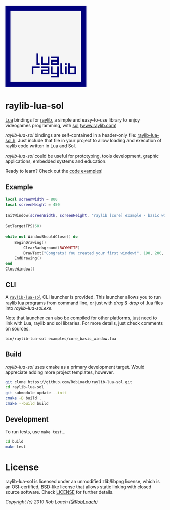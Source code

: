 ![raylib-lua-sol Logo](logo/raylib-lua-sol_256x256.png)

# raylib-lua-sol

[Lua](http://www.lua.org/) bindings for [raylib](https://www.raylib.com/), a simple and easy-to-use library to enjoy videogames programming, with [sol](https://github.com/ThePhD/sol2) (www.raylib.com)

*raylib-lua-sol* bindings are self-contained in a header-only file: [raylib-lua-sol.h](include/raylib-lua-sol.h). Just include that file
in your project to allow loading and execution of raylib code written in Lua and Sol.

*raylib-lua-sol* could be useful for prototyping, tools development, graphic applications, embedded systems and education.

Ready to learn? Check out the [code examples](examples)!

## Example

``` lua
local screenWidth = 800
local screenHeight = 450

InitWindow(screenWidth, screenHeight, "raylib [core] example - basic window")

SetTargetFPS(60)

while not WindowShouldClose() do
    BeginDrawing()
        ClearBackground(RAYWHITE)
        DrawText("Congrats! You created your first window!", 190, 200, 20, LIGHTGRAY)
    EndDrawing()
end
CloseWindow()
```

## CLI

A [`raylib-lua-sol`](bin/raylib-lua-sol.cpp) CLI launcher is provided. This launcher allows you to run raylib lua programs from command line, or just with *drag & drop* of .lua files into *raylib-lua-sol.exe*.

Note that launcher can also be compiled for other platforms, just need to link with Lua, raylib and sol libraries. For more details, just check comments on sources.

``` bash
bin/raylib-lua-sol examples/core_basic_window.lua
```

## Build

*raylib-lua-sol* uses cmake as a primary development target. Would appreciate adding more project templates, however.

``` bash
git clone https://github.com/RobLoach/raylib-lua-sol.git
cd raylib-lua-sol
git submodule update --init
cmake -B build .
cmake --build build
```

## Development

To run tests, use `make test`...

``` bash
cd build
make test
```

# License

raylib-lua-sol is licensed under an unmodified zlib/libpng license, which is an OSI-certified,
BSD-like license that allows static linking with closed source software. Check [LICENSE](LICENSE) for further details.

*Copyright (c) 2019 Rob Loach ([@RobLoach](https://twitter.com/RobLoach))*
